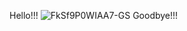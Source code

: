 Hello!!!
![FkSf9P0WIAA7-GS](https://user-images.githubusercontent.com/129748073/232470812-4a8b9070-1399-45fe-801d-40810c65322f.jpg)
Goodbye!!!
